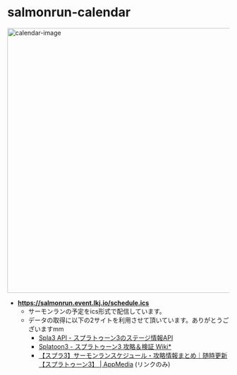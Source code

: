 # salmonrun-calendar

<img width="600" alt="calendar-image" src="https://github.com/user-attachments/assets/c5a66e94-925b-42ec-a4d7-098c628d1deb">

- **https://salmonrun.event.lkj.io/schedule.ics**
  - サーモンランの予定をics形式で配信しています。
  - データの取得に以下の2サイトを利用させて頂いています。ありがとうございますmm
    - [Spla3 API - スプラトゥーン3のステージ情報API](https://spla3.yuu26.com/)
    - [Splatoon3 - スプラトゥーン3 攻略＆検証 Wiki*](https://wikiwiki.jp/splatoon3mix/)
    - [【スプラ3】サーモンランスケジュール・攻略情報まとめ｜随時更新【スプラトゥーン3】 | AppMedia](https://appmedia.jp/splatoon3/75973100#skd) (リンクのみ)
